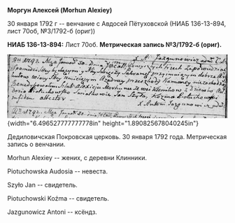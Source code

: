 **Моргун Алексей (Morhun Alexiey)**

30 января 1792 г -- венчание с Авдосей Пётуховской (НИАБ 136-13-894,
лист 70об, №3/1792-б (ориг))

**НИАБ 136-13-894:** Лист 70об. **Метрическая запись №3/1792-б (ориг).**

![](./media/6d3021323ba419d4c7ebd9f1b5eed15fa30fe555.png){width="6.496527777777778in"
height="1.890825678040245in"}

Дедиловичская Покровская церковь. 30 января 1792 года. Метрическая
запись о венчании.

Morhun Alexiey -- жених, с деревни Клинники.

Piotuchowska Audosia -- невеста.

Szyło Jan -- свидетель.

Piotuchowski Koźma -- свидетель.

Jazgunowicz Antoni -- ксёндз.
